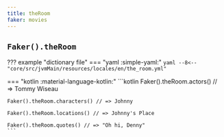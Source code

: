 ```yaml
---
title: theRoom
faker: movies
---
```


## `Faker().theRoom`

??? example "dictionary file"
    === "yaml :simple-yaml:"
        ```yaml
        --8<-- "core/src/jvmMain/resources/locales/en/the_room.yml"
        ```

=== "kotlin :material-language-kotlin:"
    ```kotlin
    Faker().theRoom.actors() // => Tommy Wiseau

    Faker().theRoom.characters() // => Johnny

    Faker().theRoom.locations() // => Johnny's Place

    Faker().theRoom.quotes() // => "Oh hi, Denny"
    ```
